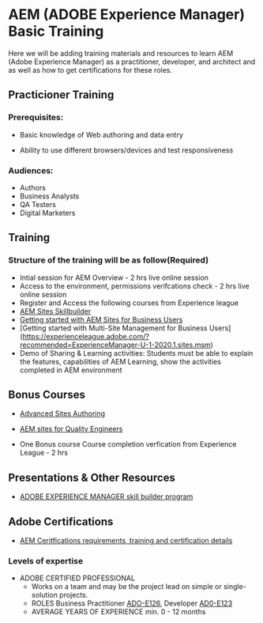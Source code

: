 # AEM (ADOBE Experience Manager) Basic Training

Here we will be adding training materials and resources to learn AEM (Adobe Experience Manager) as a practitioner, developer, and architect and as well as how to get certifications for these roles.


## Practicioner Training 

### Prerequisites:

- Basic knowledge of Web authoring and data entry

-  Ability to use different browsers/devices and test responsiveness


### Audiences:
 - Authors
 - Business Analysts
 - QA Testers
 - Digital Marketers

##  Training 
### Structure of the training will be as follow(Required)
- Intial session for AEM Overview - 2 hrs live online session
- Access to the environment, permissions verifcations check  - 2 hrs live online session
- Register and Access the following courses from  Experience league 
- [AEM Sites Skillbuilder](https://experienceleague.adobe.com/?recommended=ExperienceManager-U-1-2019.1.sites.builder)
- [Getting started with AEM Sites for Business Users](https://experienceleague.adobe.com/?recommended=ExperienceManager-U-1-2020.1.sites) 
- [Getting started with Multi-Site Management for Business Users] (https://experienceleague.adobe.com/?recommended=ExperienceManager-U-1-2020.1.sites.msm)
-    Demo of Sharing &  Learning activities: Students must be able to explain the features, capabilities of AEM Learning, show the activities completed in AEM environment 

## Bonus Courses
- [Advanced Sites Authoring](https://experienceleague.adobe.com/?recommended=ExperienceManager-U-1-2019.1.sites.adv)
- [AEM sites for Quality Engineers](https://experienceleague.adobe.com/?recommended=ExperienceManager-U-1-2019.1.sites.adv)


-  One Bonus course Course completion verfication from Experience League - 2 hrs
## Presentations & Other Resources
-  [ADOBE EXPERIENCE MANAGER skill builder program](https://express.adobe.com/page/CPcBCmlE8drTr/)
## Adobe Certifications

-  [AEM Ceritfications requirements, training and certification details](https://solutionpartners.adobe.com/solution-partners/training_and_certification/certification.html#)

###  Levels of expertise
- ADOBE CERTIFIED PROFESSIONAL
    - Works on a team and may be the project lead on simple or single-solution projects.
    - ROLES
        Business Practitioner [ADO-E126](https://spark.adobe.com/page/DEXF9MMfGc74P/), Developer [AD0-E123](https://spark.adobe.com/page/wmEF6wQ6rjrQX/)
    - AVERAGE YEARS OF EXPERIENCE
        min. 0 - 12 months
